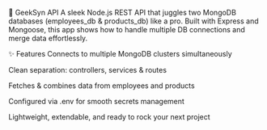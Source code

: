 🚀 GeekSyn API
A sleek Node.js REST API that juggles two MongoDB databases (employees_db & products_db) like a pro. Built with Express and Mongoose, this app shows how to handle multiple DB connections and merge data effortlessly.

✨ Features
Connects to multiple MongoDB clusters simultaneously

Clean separation: controllers, services & routes

Fetches & combines data from employees and products

Configured via .env for smooth secrets management

Lightweight, extendable, and ready to rock your next project

